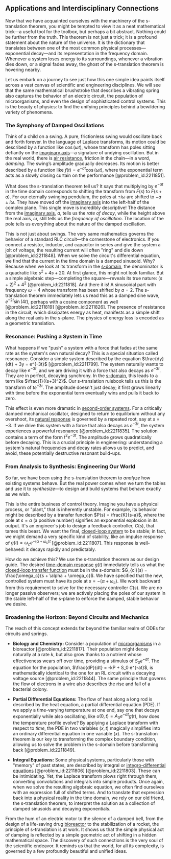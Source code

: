 ## Applications and Interdisciplinary Connections

Now that we have acquainted ourselves with the machinery of the s-translation theorem, you might be tempted to view it as a neat mathematical trick—a useful tool for the toolbox, but perhaps a bit abstract. Nothing could be further from the truth. This theorem is not just a trick; it is a profound statement about the nature of the universe. It is the dictionary that translates between one of the most common physical processes—exponential decay—and its representation in the frequency domain. Whenever a system loses energy to its surroundings, whenever a vibration dies down, or a signal fades away, the ghost of the s-translation theorem is hovering nearby.

Let us embark on a journey to see just how this one simple idea paints itself across a vast canvas of scientific and engineering disciplines. We will see that the same mathematical brushstroke that describes a vibrating spring also captures the behavior of an electric circuit, the population of microorganisms, and even the design of sophisticated control systems. This is the beauty of physics: to find the unifying principles behind a bewildering variety of phenomena.

### The Symphony of Damped Oscillations

Think of a child on a swing. A pure, frictionless swing would oscillate back and forth forever. In the language of Laplace transforms, its motion could be described by a function like $\cos(\omega t)$, whose transform has poles sitting defiantly on the [imaginary axis](@article_id:262124)—a signature of undying oscillation. But in the real world, there is [air resistance](@article_id:168470), friction in the chain—in a word, *damping*. The swing’s amplitude gradually decreases. Its motion is better described by a function like $f(t) = e^{-at}\cos(\omega t)$, where the exponential term acts as a slowly closing curtain on the performance [@problem_id:2211851].

What does the s-translation theorem tell us? It says that multiplying by $e^{-at}$ in the time domain corresponds to shifting the transform from $F(s)$ to $F(s+a)$. For our eternally swinging pendulum, the poles at $\pm i\omega$ are shifted to $-a \pm i\omega$. They have moved off the [imaginary axis](@article_id:262124) into the left-half of the complex plane. This single move is incredibly descriptive! The distance from the [imaginary axis](@article_id:262124), $a$, tells us the *rate of decay*, while the height above the real axis, $\omega$, still tells us the *frequency of oscillation*. The location of the pole tells us everything about the nature of the damped oscillation.

This is not just about swings. The very same mathematics governs the behavior of a standard RLC circuit—the cornerstone of electronics. If you connect a resistor, inductor, and capacitor in series and give the system a jolt of voltage, the resulting current will often "ring" and die down [@problem_id:2211848]. When we solve the circuit's differential equation, we find that the current in the time domain is a damped sinusoid. Why? Because when we look at its transform in the [s-domain](@article_id:260110), the denominator is a quadratic like $s^2+4s+20$. At first glance, this might not look familiar. But a simple algebraic step—completing the square—reveals its true nature: $(s+2)^2 + 4^2$ [@problem_id:2211818]. And there it is! A sinusoidal part with frequency $\omega=4$ whose transform has been shifted by $a=2$. The s-translation theorem immediately lets us read this as a damped sine wave, $e^{-2t}\sin(4t)$, perhaps with a cosine component as well [@problem_id:2211819] [@problem_id:2211826]. The presence of resistance in the circuit, which dissipates energy as heat, manifests as a simple shift along the real axis in the s-plane. The physics of energy loss is encoded as a geometric translation.

### Resonance: Pushing a System in Time

What happens if we "push" a system with a force that fades at the same rate as the system's own natural decay? This is a special situation called resonance. Consider a simple system described by the equation $\frac{dy}{dt} + 3y = e^{-3t}$ [@problem_id:2211799]. The system naturally wants to decay like $e^{-3t}$, and we are driving it with a force that also decays as $e^{-3t}$. They are in perfect, decaying synchrony. In the [s-domain](@article_id:260110), this leads to a term like $\frac{1}{(s+3)^2}$. Our s-translation rulebook tells us this is the transform of $t e^{-3t}$. The amplitude doesn't just decay; it first grows linearly with time before the exponential term eventually wins and pulls it back to zero.

This effect is even more dramatic in [second-order systems](@article_id:276061). For a critically damped mechanical oscillator, designed to return to equilibrium without any overshoot, its [natural response](@article_id:262307) is governed by a repeated root, say at $s=-3$. If we drive this system with a force that also decays as $e^{-3t}$, the system experiences a powerful resonance [@problem_id:2211835]. The solution contains a term of the form $t^2 e^{-3t}$. The amplitude grows quadratically before decaying. This is a crucial principle in engineering: understanding a system's natural frequencies and decay rates allows us to predict, and avoid, these potentially destructive resonant build-ups.

### From Analysis to Synthesis: Engineering Our World

So far, we have been using the s-translation theorem to *analyze* how existing systems behave. But the real power comes when we turn the tables and use it to *synthesize*—to design and build systems that behave exactly as we wish.

This is the entire business of control theory. Imagine you have a physical process, or "plant," that is inherently unstable. For example, its behavior might be described by a transfer function $P(s) = \frac{K}{s-a}$, where the pole at $s=a$ (a positive number) signifies an exponential explosion in its output. It's an engineer's job to design a feedback controller, $C(s)$, that tames this beast. We want the final, [closed-loop system](@article_id:272405) to be stable; in fact, we might demand a very specific kind of stability, like an impulse response of $g(t) = \omega_c e^{-(\alpha + \omega_c)t}$ [@problem_id:2211807]. This response is well-behaved: it decays rapidly and predictably.

How do we achieve this? We use the s-translation theorem as our design guide. The desired [time-domain response](@article_id:271397) $g(t)$ immediately tells us what the [closed-loop transfer function](@article_id:274986) must be in the s-domain: $G_{cl}(s) = \frac{\omega_c}{s + \alpha + \omega_c}$. We have specified that the new, controlled system must have its pole at $s = -(\alpha + \omega_c)$. We work backward from this requirement to solve for the necessary controller $C(s)$. We are no longer passive observers; we are actively placing the poles of our system in the stable left-half of the s-plane to enforce the damped, stable behavior we desire.

### Broadening the Horizon: Beyond Circuits and Mechanics

The reach of this concept extends far beyond the familiar realm of ODEs for circuits and springs.

-   **Biology and Chemistry:** Consider a population of [microorganisms](@article_id:163909) in a bioreactor [@problem_id:2211817]. Their population might decay naturally at a rate $k$, but also grow thanks to a nutrient whose effectiveness wears off over time, providing a stimulus of $S_0 e^{-at}$. The equation for the population, $\frac{dP}{dt} = -kP + S_0 e^{-at}$, is mathematically identical to the one for an RL circuit with a decaying voltage source [@problem_id:2211844]. The same principle that governs the flow of electrons in a wire also describes the rise and fall of a bacterial colony.

-   **Partial Differential Equations:** The flow of heat along a long rod is described by the heat equation, a partial differential equation (PDE). If we apply a time-varying temperature at one end, say one that decays exponentially while also oscillating, like $u(0,t) = A_0 e^{-\alpha t} g(t)$, how does the temperature profile evolve? By applying a Laplace transform with respect to *time*, the PDE in two variables $(x,t)$ magically simplifies into an ordinary differential equation in one variable $(x)$. The s-translation theorem is our key to transforming the complex boundary condition, allowing us to solve the problem in the s-domain before transforming back [@problem_id:2211849].

-   **Integral Equations:** Some physical systems, particularly those with "memory" of past states, are described by integral or [integro-differential equations](@article_id:164556) [@problem_id:2211806] [@problem_id:2211803]. These can be intimidating. Yet, the Laplace transform plows right through them, converting convolutions and integrals into simple products. Once again, when we solve the resulting algebraic equation, we often find ourselves with an expression full of shifted terms. And to translate that expression back into a physical reality in the time domain, we rely on our old friend, the s-translation theorem, to interpret the solution as a collection of damped sinusoids and decaying exponentials.

From the hum of an electric motor to the silence of a damped bell, from the design of a life-saving drug [bioreactor](@article_id:178286) to the stabilization of a rocket, the principle of s-translation is at work. It shows us that the simple physical act of damping is reflected by a simple geometric act of shifting in a hidden mathematical space. The discovery of such connections is the very soul of the scientific endeavor. It reminds us that the world, for all its complexity, is governed by a few profoundly beautiful and unified ideas.